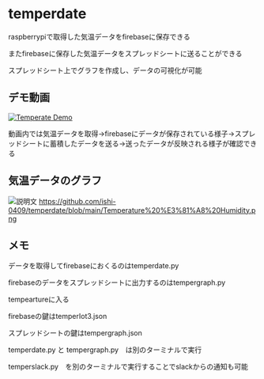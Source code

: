 # temperdate
raspberrypiで取得した気温データをfirebaseに保存できる

またfirebaseに保存した気温データをスプレッドシートに送ることができる

スプレッドシート上でグラフを作成し、データの可視化が可能

## デモ動画

[![Temperate Demo](https://img.youtube.com/vi/ChFbGno3DfQ/0.jpg)](https://www.youtube.com/watch?v=ChFbGno3DfQ)


動画内では気温データを取得→firebaseにデータが保存されている様子→スプレッドシートに蓄積したデータを送る→送ったデータが反映される様子が確認できる

## 気温データのグラフ

![説明文](images/graph.png)
https://github.com/ishi-0409/temperdate/blob/main/Temperature%20%E3%81%A8%20Humidity.png


## メモ

データを取得してfirebaseにおくるのはtemperdate.py  

firebaseのデータをスプレッドシートに出力するのはtempergraph.py

tempeartureに入る

firebaseの鍵はtemperIot3.json

スプレッドシートの鍵はtempergraph.json

temperdate.py と tempergraph.py　は別のターミナルで実行　

temperslack.py　を別のターミナルで実行することでslackからの通知も可能
